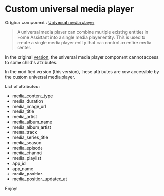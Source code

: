 # Custom universal media player

Original component : [Universal media player](https://www.home-assistant.io/integrations/universal/)

> A universal media player can combine multiple existing entities in Home Assistant into a single media player entity. This is used to create a single media player entity that can control an entire media center.

In the original [version](https://github.com/home-assistant/core/tree/dev/homeassistant/components/universal), the universal media player component cannot access to some child's attributes.

In the modified version (this version), these attributes are now accessible by the custom universal media player.

List of attributes :

- media_content_type
- media_duration
- media_image_url
- media_title
- media_artist
- media_album_name
- media_album_artist
- media_track
- media_series_title
- media_season
- media_episode
- media_channel
- media_playlist
- app_id
- app_name
- media_position
- media_position_updated_at

Enjoy!
